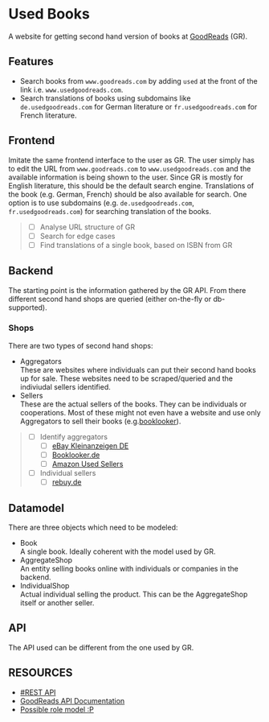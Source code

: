 
# Used Books

A website for getting second hand version of books at
[GoodReads](https://www.goodreads.com/api) (GR).

## Features

- Search books from `www.goodreads.com` by adding `used` at the front of the link i.e. `www.usedgoodreads.com`.
- Search translations of books using subdomains like `de.usedgoodreads.com` for German literature or `fr.usedgoodreads.com` for French literature.


## Frontend

Imitate the same frontend interface to the user as GR. The user simply
has to edit the URL from `www.goodreads.com` to `www.usedgoodreads.com`
and the available information is being shown to the user. Since GR is
mostly for English literature, this should be the default search engine.
Translations of the book (e.g. German, French) should be also available
for search. One option is to use subdomains (e.g.
`de.usedgoodreads.com`, `fr.usedgoodreads.com`) for searching
translation of the books.

> - [ ] Analyse URL structure of GR
> - [ ] Search for edge cases
> - [ ] Find translations of a single book, based on ISBN from GR

## Backend

The starting point is the information gathered by the GR API. From there different second hand shops are queried (either on-the-fly or db-supported).

### Shops
There are two types of second hand shops:

- Aggregators <br>
These are websites where individuals can put their second hand books up for sale. These websites need to be scraped/queried and the indiviudal sellers identified.
- Sellers <br>
These are the actual sellers of the books. They can be individuals or cooperations. Most of these might not even have a website and use only Aggregators to sell their books (e.g.[booklooker](http://www.booklooker.de)).

> - [ ] Identify aggregators
>   - [ ] [eBay Kleinanzeigen DE](http://www.kleinanzeigen.ebay.de)
>   - [ ] [Booklooker.de](http://www.booklooker.de)
>   - [ ] [Amazon Used Sellers](http://www.amazon.de)
> - [ ] Individual sellers
>   - [ ] [rebuy.de](http://www.rebuy.de)

## Datamodel
There are three objects which need to be modeled:

- Book <br> 
A single book. Ideally coherent with the model used by GR.
- AggregateShop <br> 
An entity selling books online with individuals or companies in the backend.
- IndividualShop <br> 
Actual individual selling the product. This can be the AggregateShop itself or another seller.

## API
The API used can be different from the one used by GR.

## RESOURCES

- [\#REST API](20200511150216-rest_api.org)
- [GoodReads API Documentation](https://www.goodreads.com/api)
- [Possible role model :P](https://www.nsfwyoutube.com)
